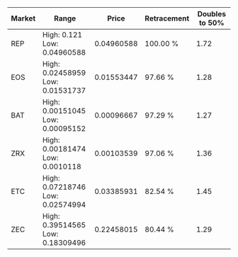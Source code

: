 | Market | Range | Price| Retracement | Doubles to 50% |
| --- | --- | --- | --- | --- |
| REP | High: 0.121<br />Low: 0.04960588 | 0.04960588 | 100.00 % | 1.72 |
| EOS | High: 0.02458959<br />Low: 0.01531737 | 0.01553447 | 97.66 % | 1.28 |
| BAT | High: 0.00151045<br />Low: 0.00095152 | 0.00096667 | 97.29 % | 1.27 |
| ZRX | High: 0.00181474<br />Low: 0.0010118 | 0.00103539 | 97.06 % | 1.36 |
| ETC | High: 0.07218746<br />Low: 0.02574994 | 0.03385931 | 82.54 % | 1.45 |
| ZEC | High: 0.39514565<br />Low: 0.18309496 | 0.22458015 | 80.44 % | 1.29 |
